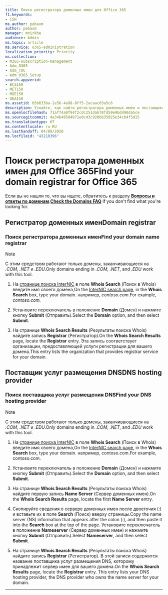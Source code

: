 ```yaml
---
title: Поиск регистратора доменных имен для Office 365
f1.keywords:
- CSH
ms.author: pebaum
author: pebaum
manager: mnirkhe
audience: Admin
ms.topic: article
ms.service: o365-administration
localization_priority: Priority
ms.collection:
- M365-subscription-management
- Adm_O365
- Adm_TOC
- Adm_O365_Setup
search.appverid:
- BCS160
- MET150
- MOE150
- GEA150
ms.assetid: b5b633ba-1e56-4a98-8ff5-2acaac63a5c8
description: Узнайте, как найти регистратора доменных имен и поставщика услуг размещения DNS с помощью поиска InterNIC.
ms.openlocfilehash: 71af74a0f94f2cdc251dab78fd59e9bdd90da5ce
ms.sourcegitcommit: 4a34b48584071e0c43c920bb35025e34cb4f5d15
ms.translationtype: HT
ms.contentlocale: ru-RU
ms.lasthandoff: 04/09/2020
ms.locfileid: "43210396"
---
```

# <a name="find-your-domain-registrar-for-office-365"></a><span data-ttu-id="5cdba-103">Поиск регистратора доменных имен для Office 365</span><span class="sxs-lookup"><span data-stu-id="5cdba-103">Find your domain registrar for Office 365</span></span>

 <span data-ttu-id="5cdba-104">Если вы не нашли то, что вы ищете, обратитесь к разделу **[Вопросы и ответы по доменам](../setup/domains-faq.md)**.</span><span class="sxs-lookup"><span data-stu-id="5cdba-104">**[Check the Domains FAQ](../setup/domains-faq.md)** if you don't find what you're looking for.</span></span> 
  
## <a name="domain-registrar"></a><span data-ttu-id="5cdba-105">Регистратор доменных имен</span><span class="sxs-lookup"><span data-stu-id="5cdba-105">Domain registrar</span></span>
  
### <a name="find-your-domain-name-registrar"></a><span data-ttu-id="5cdba-106">Поиск регистратора доменных имен</span><span class="sxs-lookup"><span data-stu-id="5cdba-106">Find your domain name registrar</span></span>

>[!NOTE]
> <span data-ttu-id="5cdba-107">С этим средством работают только домены, заканчивающиеся на *.COM*, *.NET* и *.EDU*.</span><span class="sxs-lookup"><span data-stu-id="5cdba-107">Only domains ending in *.COM*, *.NET*, and *.EDU* work with this tool.</span></span>
  
1. <span data-ttu-id="5cdba-108">На [странице поиска InterNIC](https://go.microsoft.com/fwlink/p/?LinkId=402770) в поле **Whois Search** (Поиск в Whois) введите имя своего домена,</span><span class="sxs-lookup"><span data-stu-id="5cdba-108">On the [InterNIC search page](https://go.microsoft.com/fwlink/p/?LinkId=402770), in the **Whois Search** box, type your domain.</span></span> <span data-ttu-id="5cdba-109">например, *contoso.com*.</span><span class="sxs-lookup"><span data-stu-id="5cdba-109">For example,  *contoso.com.*</span></span> 
    
2. <span data-ttu-id="5cdba-110">Установите переключатель в положение **Domain** (Домен) и нажмите кнопку **Submit** (Отправить).</span><span class="sxs-lookup"><span data-stu-id="5cdba-110">Select the **Domain** option, and then select **Submit**.</span></span>
    
3. <span data-ttu-id="5cdba-111">На странице **Whois Search Results** (Результаты поиска Whois) найдите запись **Registrar** (Регистратор).</span><span class="sxs-lookup"><span data-stu-id="5cdba-111">On the **Whois Search Results** page, locate the **Registrar** entry.</span></span> <span data-ttu-id="5cdba-112">Эта запись соответствует организации, предоставляющей услуги регистрации для вашего домена.</span><span class="sxs-lookup"><span data-stu-id="5cdba-112">This entry lists the organization that provides registrar service for your domain.</span></span> 
    
## <a name="dns-hosting-provider"></a><span data-ttu-id="5cdba-113">Поставщик услуг размещения DNS</span><span class="sxs-lookup"><span data-stu-id="5cdba-113">DNS hosting provider</span></span>
  
### <a name="find-your-dns-hosting-provider"></a><span data-ttu-id="5cdba-114">Поиск поставщика услуг размещения DNS</span><span class="sxs-lookup"><span data-stu-id="5cdba-114">Find your DNS hosting provider</span></span>

>[!NOTE]
> <span data-ttu-id="5cdba-115">С этим средством работают только домены, заканчивающиеся на *.COM*, *.NET* и *.EDU*.</span><span class="sxs-lookup"><span data-stu-id="5cdba-115">Only domains ending in *.COM*, *.NET*, and *.EDU* work with this tool.</span></span>
  
1. <span data-ttu-id="5cdba-116">На [странице поиска InterNIC]( https://go.microsoft.com/fwlink/p/?LinkId=402770) в поле **Whois Search** (Поиск в Whois) введите имя своего домена,</span><span class="sxs-lookup"><span data-stu-id="5cdba-116">On the [InterNIC search page]( https://go.microsoft.com/fwlink/p/?LinkId=402770), in the **Whois Search** box, type your domain.</span></span> <span data-ttu-id="5cdba-117">например, contoso.com.</span><span class="sxs-lookup"><span data-stu-id="5cdba-117">For example, contoso.com.</span></span> 
    
2. <span data-ttu-id="5cdba-118">Установите переключатель в положение **Domain** (Домен) и нажмите кнопку **Submit** (Отправить).</span><span class="sxs-lookup"><span data-stu-id="5cdba-118">Select the **Domain** option, and then select **Submit**.</span></span>
    
3. <span data-ttu-id="5cdba-119">На странице **Whois Search Results** (Результаты поиска Whois) найдите первую запись **Name Server** (Сервер доменных имен).</span><span class="sxs-lookup"><span data-stu-id="5cdba-119">On the **Whois Search Results** page, locate the first **Name Server** entry.</span></span> 
    
4. <span data-ttu-id="5cdba-120">Скопируйте сведения о сервере доменных имен после двоеточия (:) и вставьте их в поле **Search** (Поиск) вверху страницы.</span><span class="sxs-lookup"><span data-stu-id="5cdba-120">Copy the name server (NS) information that appears after the colon (:), and then paste it into the **Search** box at the top of the page.</span></span> <span data-ttu-id="5cdba-121">Установите переключатель в положение **Nameserver** (Сервер доменных имен) и нажмите кнопку **Submit** (Отправить).</span><span class="sxs-lookup"><span data-stu-id="5cdba-121">Select **Nameserver**, and then select **Submit**.</span></span>
    
5. <span data-ttu-id="5cdba-p105">На странице **Whois Search Results** (Результаты поиска Whois) найдите запись **Registrar** (Регистратор). В этой записи содержится название поставщика услуг размещения DNS, которому принадлежит сервер имен для вашего домена.</span><span class="sxs-lookup"><span data-stu-id="5cdba-p105">On the **Whois Search Results** page, locate the **Registrar** entry. This entry lists your DNS hosting provider, the DNS provider who owns the name server for your domain.</span></span> 
    
---

